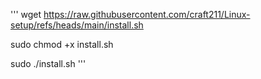 '''
wget https://raw.githubusercontent.com/craft211/Linux-setup/refs/heads/main/install.sh

sudo chmod +x install.sh

sudo ./install.sh
'''
